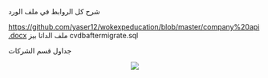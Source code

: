 شرح كل الروابط في ملف الورد


https://github.com/yaser12/wokexpeducation/blob/master/company%20api.docx
ملف الداتا بيز 
cvdbaftermigrate.sql


جداول قسم الشركات


<p align="center"><img src="https://github.com/yasseromran/cvastnew/blob/master/back/company%20Tables.JPG">

